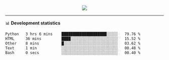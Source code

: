 <h3 align="center">
  <a href="https://github.com/hwalker928">
      <img src="https://github-profile-trophy.vercel.app/?username=hwalker928&no-bg=true&no-frame=true">
  </a>
</h3>


<hr>

📊 **Development statistics**

<!--START_SECTION:waka-->

```txt
Python   3 hrs 6 mins    ████████████████████░░░░░   79.76 %
HTML     36 mins         ████░░░░░░░░░░░░░░░░░░░░░   15.52 %
Other    8 mins          █░░░░░░░░░░░░░░░░░░░░░░░░   03.62 %
Text     1 min           ░░░░░░░░░░░░░░░░░░░░░░░░░   00.48 %
Bash     0 secs          ░░░░░░░░░░░░░░░░░░░░░░░░░   00.40 %
```

<!--END_SECTION:waka-->
